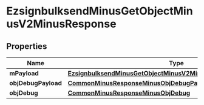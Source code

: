 
# EzsignbulksendMinusGetObjectMinusV2MinusResponse

## Properties
Name | Type | Description | Notes
------------ | ------------- | ------------- | -------------
**mPayload** | [**EzsignbulksendMinusGetObjectMinusV2MinusResponseMinusMPayload**](EzsignbulksendMinusGetObjectMinusV2MinusResponseMinusMPayload.md) |  | 
**objDebugPayload** | [**CommonMinusResponseMinusObjDebugPayload**](CommonMinusResponseMinusObjDebugPayload.md) |  |  [optional]
**objDebug** | [**CommonMinusResponseMinusObjDebug**](CommonMinusResponseMinusObjDebug.md) |  |  [optional]



